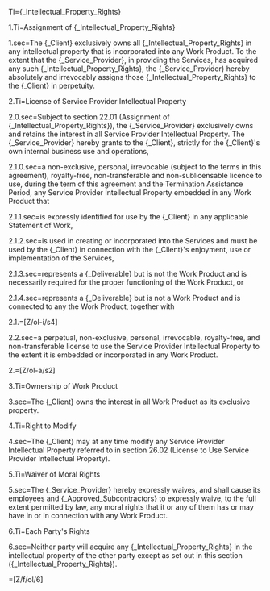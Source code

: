 Ti={_Intellectual_Property_Rights}

1.Ti=Assignment of {_Intellectual_Property_Rights}

1.sec=The {_Client} exclusively owns all {_Intellectual_Property_Rights} in any intellectual property that is incorporated into any Work Product. To the extent that the {_Service_Provider}, in providing the Services, has acquired any such {_Intellectual_Property_Rights}, the {_Service_Provider} hereby absolutely and irrevocably assigns those {_Intellectual_Property_Rights} to the {_Client} in perpetuity.

2.Ti=License of Service Provider Intellectual Property

2.0.sec=Subject to section 22.01 (Assignment of {_Intellectual_Property_Rights}), the {_Service_Provider} exclusively owns and retains the interest in all Service Provider Intellectual Property. The {_Service_Provider} hereby grants to the {_Client}, strictly for the {_Client}'s own internal business use and operations,

2.1.0.sec=a non-exclusive, personal, irrevocable (subject to the terms in this agreement), royalty-free, non-transferable and non-sublicensable licence to use, during the term of this agreement and the Termination Assistance Period, any Service Provider Intellectual Property embedded in any Work Product that

2.1.1.sec=is expressly identified for use by the {_Client} in any applicable Statement of Work,

2.1.2.sec=is used in creating or incorporated into the Services and must be used by the {_Client} in connection with the {_Client}'s enjoyment, use or implementation of the Services,

2.1.3.sec=represents a {_Deliverable} but is not the Work Product and is necessarily required for the proper functioning of the Work Product, or

2.1.4.sec=represents a {_Deliverable} but is not a Work Product and is connected to any the Work Product, together with

2.1.=[Z/ol-i/s4]

2.2.sec=a perpetual, non-exclusive, personal, irrevocable, royalty-free, and non-transferable license to use the Service Provider Intellectual Property to the extent it is embedded or incorporated in any Work Product.

2.=[Z/ol-a/s2]

3.Ti=Ownership of Work Product

3.sec=The {_Client} owns the interest in all Work Product as its exclusive property.

4.Ti=Right to Modify

4.sec=The {_Client} may at any time modify any Service Provider Intellectual Property referred to in section 26.02 (License to Use Service Provider Intellectual Property).

5.Ti=Waiver of Moral Rights

5.sec=The {_Service_Provider} hereby expressly waives, and shall cause its employees and {_Approved_Subcontractors} to expressly waive, to the full extent permitted by law, any moral rights that it or any of them has or may have in or in connection with any Work Product.

6.Ti=Each Party's Rights

6.sec=Neither party will acquire any {_Intellectual_Property_Rights} in the intellectual property of the other party except as set out in this section ({_Intellectual_Property_Rights}).

=[Z/f/ol/6]
